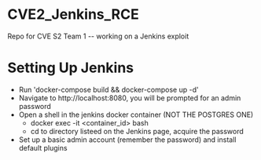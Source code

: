 # CVE2_Jenkins_RCE
 Repo for CVE S2 Team 1 -- working on a Jenkins exploit

# Setting Up Jenkins
- Run 'docker-compose build && docker-compose up -d' 
- Navigate to http://localhost:8080, you will be prompted for an admin password
- Open a shell in the jenkins docker container (NOT THE POSTGRES ONE)
    - docker exec -it <container_id> bash
    - cd to directory listeed on the Jenkins page, acquire the password
- Set up a basic admin account (remember the password) and install default plugins 
